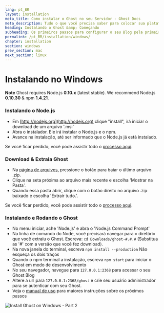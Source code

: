 ```yaml
---
lang: pt_BR
layout: installation
meta_title: Como instalar o Ghost no seu Servidor - Ghost Docs
meta_description: Tudo o que você precisa saber para colocar sua plataforma Ghost funcionando no seu ambiente local, ou em um ambiente remoto.
heading: Instalando o Ghost &amp; Começando
subheading: Os primeiros passos para configurar o seu Blog pela primeira vez.
permalink: /pt_BR/installation/windows/
chapter: installation
section: windows
prev_section: mac
next_section: linux
---
```


# Instalando no Windows <a id="install-windows"></a>

<p class="note"><strong>Note</strong> Ghost requires Node.js <strong>0.10.x</strong> (latest stable). We recommend Node.js <strong>0.10.30</strong> & npm <strong>1.4.21</strong>.</p>

### Instalando o Node.js

*   Em [http://nodejs.org](http://nodejs.org) clique "install", irá iniciar o download de um arquivo '.msi'
*   Abra o instalador. Ele irá instalar o Node.js e o npm.
*   Avance na instalação, até ser informado que o Node.js já está instalado.

Se você ficar perdido, você pode assistir todo o [processo aqui](https://s3-eu-west-1.amazonaws.com/ghost-website-cdn/install-node-win.gif "Install node on Windows").

### Download & Extraia Ghost

*   Na [página de arquivos](https://ghost.org/download/), pressione o botão para baiar o último arquivo .zip.
*   Clique na seta próxima ao arquivo mais recente e escolha 'Mostrar na Pasta'.
*   Quando essa pasta abrir, clique com o botão direito no arquivo .zip baixado e escolha 'Extrair tudo.'.

Se você ficar perdido, você pode assistir todo o [processo aqui](https://s3-eu-west-1.amazonaws.com/ghost-website-cdn/install-ghost-win.gif "Install Ghost on Windows Part 1").

### Instalando e Rodando o Ghost

*   No menu iniciar, ache 'Node.js' e abra o 'Node.js Command Prompt'
*   Na linha de comando do Node, você precisará navegar para o diretório que você extraiu o Ghost. Escreva: `cd Downloads/ghost-#.#.#` (Substitua as '#' com a versão que você fez download).
*   Na nova janela do terminal, escreva `npm install --production` <span class="note">Não esqueça os dois traços</span>
*   Quando o npm terminal a instalação, escreva `npm start` para iniciar o Ghost em modo de desenvolvimento
*   No seu navegador, navegue para <code class="path">127.0.0.1:2368</code> para acessar o seu Ghost Blog
*   Altere a url para <code class="path">127.0.0.1:2368/ghost</code> e crie seu usuário administrador para se autenticar com seu Ghost.
*   Veja o [manual de uso](/usage) para maiores instruções sobre os próximos passos

![](https://s3-eu-west-1.amazonaws.com/ghost-website-cdn/install-ghost-win-2.gif "Install Ghost on Windows - Part 2")
